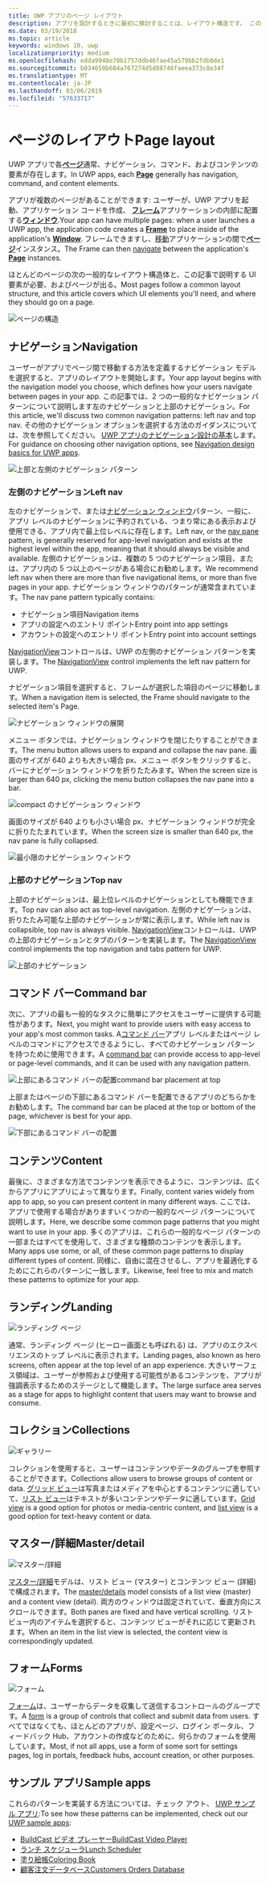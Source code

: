 ```yaml
---
title: UWP アプリのページ レイアウト
description: アプリを設計するときに最初に検討することは、レイアウト構造です。 この記事では、基本的なページ レイアウト、UI 要素を含む必要があります、およびページが出るの一般的な構造について説明します。 各ページで UWP アプリでは、ナビゲーション、コマンド、およびコンテンツの要素が通常持っています。
ms.date: 03/19/2018
ms.topic: article
keywords: windows 10, uwp
localizationpriority: medium
ms.openlocfilehash: edda9948e70b1757ddb46fae45a579bb2fdb8de1
ms.sourcegitcommit: b034650b684a767274d5d88746faeea373c8e34f
ms.translationtype: MT
ms.contentlocale: ja-JP
ms.lasthandoff: 03/06/2019
ms.locfileid: "57633717"
---
```

# <a name="page-layout"></a><span data-ttu-id="d9f94-106">ページのレイアウト</span><span class="sxs-lookup"><span data-stu-id="d9f94-106">Page layout</span></span>

<span data-ttu-id="d9f94-107">UWP アプリで各[**ページ**](https://docs.microsoft.com/uwp/api/Windows.UI.Xaml.Controls.Page)通常、ナビゲーション、コマンド、およびコンテンツの要素が存在します。</span><span class="sxs-lookup"><span data-stu-id="d9f94-107">In UWP apps, each [**Page**](https://docs.microsoft.com/uwp/api/Windows.UI.Xaml.Controls.Page) generally has navigation, command, and content elements.</span></span> 

<span data-ttu-id="d9f94-108">アプリが複数のページがあることができます: ユーザーが、UWP アプリを起動、アプリケーション コードを作成、 [**フレーム**](https://docs.microsoft.com/uwp/api/Windows.UI.Xaml.Controls.Frame)アプリケーションの内部に配置する[**ウィンドウ**](https://docs.microsoft.com/uwp/api/windows.ui.xaml.window).</span><span class="sxs-lookup"><span data-stu-id="d9f94-108">Your app can have multiple pages: when a user launches a UWP app, the application code creates a [**Frame**](https://docs.microsoft.com/uwp/api/Windows.UI.Xaml.Controls.Frame) to place inside of the application's [**Window**](https://docs.microsoft.com/uwp/api/windows.ui.xaml.window).</span></span> <span data-ttu-id="d9f94-109">フレームできますし、[移動](../basics/navigate-between-two-pages.md)アプリケーションの間で[**ページ**](https://docs.microsoft.com/uwp/api/Windows.UI.Xaml.Controls.Page)インスタンス。</span><span class="sxs-lookup"><span data-stu-id="d9f94-109">The Frame can then [navigate](../basics/navigate-between-two-pages.md) between the application's [**Page**](https://docs.microsoft.com/uwp/api/Windows.UI.Xaml.Controls.Page) instances.</span></span> 

<span data-ttu-id="d9f94-110">ほとんどのページの次の一般的なレイアウト構造体と、この記事で説明する UI 要素が必要、およびページが出る。</span><span class="sxs-lookup"><span data-stu-id="d9f94-110">Most pages follow a common layout structure, and this article covers which UI elements you'll need, and where they should go on a page.</span></span> 

![ページの構造](images/page-components.svg)

## <a name="navigation"></a><span data-ttu-id="d9f94-112">ナビゲーション</span><span class="sxs-lookup"><span data-stu-id="d9f94-112">Navigation</span></span>
<span data-ttu-id="d9f94-113">ユーザーがアプリでページ間で移動する方法を定義するナビゲーション モデルを選択すると、アプリのレイアウトを開始します。</span><span class="sxs-lookup"><span data-stu-id="d9f94-113">Your app layout begins with the navigation model you choose, which defines how your users navigate between pages in your app.</span></span> <span data-ttu-id="d9f94-114">この記事では、2 つの一般的なナビゲーション パターンについて説明します左のナビゲーションと上部のナビゲーション。</span><span class="sxs-lookup"><span data-stu-id="d9f94-114">For this article, we'll discuss two common navigation patterns: left nav and top nav.</span></span> <span data-ttu-id="d9f94-115">その他のナビゲーション オプションを選択する方法のガイダンスについては、次を参照してください。 [UWP アプリのナビゲーション設計の基本](../basics/navigation-basics.md)します。</span><span class="sxs-lookup"><span data-stu-id="d9f94-115">For guidance on choosing other navigation options, see [Navigation design basics for UWP apps](../basics/navigation-basics.md).</span></span>

![上部と左側のナビゲーション パターン](images/top-left-nav.svg)

### <a name="left-nav"></a><span data-ttu-id="d9f94-117">左側のナビゲーション</span><span class="sxs-lookup"><span data-stu-id="d9f94-117">Left nav</span></span>
<span data-ttu-id="d9f94-118">左のナビゲーションで、または[ナビゲーション ウィンドウ](../controls-and-patterns/navigationview.md)パターン、一般に、アプリ レベルのナビゲーションに予約されている、つまり常にある表示および使用できる、アプリ内で最上位レベルに存在します。</span><span class="sxs-lookup"><span data-stu-id="d9f94-118">Left nav, or the [nav pane](../controls-and-patterns/navigationview.md) pattern, is generally reserved for app-level navigation and exists at the highest level within the app, meaning that it should always be visible and available.</span></span> <span data-ttu-id="d9f94-119">左側のナビゲーションは、複数の 5 つのナビゲーション項目、または、アプリ内の 5 つ以上のページがある場合にお勧めします。</span><span class="sxs-lookup"><span data-stu-id="d9f94-119">We recommend left nav when there are more than five navigational items, or more than five pages in your app.</span></span> <span data-ttu-id="d9f94-120">ナビゲーション ウィンドウのパターンが通常含まれています。</span><span class="sxs-lookup"><span data-stu-id="d9f94-120">The nav pane pattern typically contains:</span></span>
- <span data-ttu-id="d9f94-121">ナビゲーション項目</span><span class="sxs-lookup"><span data-stu-id="d9f94-121">Navigation items</span></span>
- <span data-ttu-id="d9f94-122">アプリの設定へのエントリ ポイント</span><span class="sxs-lookup"><span data-stu-id="d9f94-122">Entry point into app settings</span></span>
- <span data-ttu-id="d9f94-123">アカウントの設定へのエントリ ポイント</span><span class="sxs-lookup"><span data-stu-id="d9f94-123">Entry point into account settings</span></span>

<span data-ttu-id="d9f94-124">[NavigationView](https://docs.microsoft.com/uwp/api/windows.ui.xaml.controls.navigationview)コントロールは、UWP の左側のナビゲーション パターンを実装します。</span><span class="sxs-lookup"><span data-stu-id="d9f94-124">The [NavigationView](https://docs.microsoft.com/uwp/api/windows.ui.xaml.controls.navigationview) control implements the left nav pattern for UWP.</span></span>

<span data-ttu-id="d9f94-125">ナビゲーション項目を選択すると、フレームが選択した項目のページに移動します。</span><span class="sxs-lookup"><span data-stu-id="d9f94-125">When a navigation item is selected, the Frame should navigate to the selected item's Page.</span></span>

![ナビゲーション ウィンドウの展開](images/navview-expanded.svg)

<span data-ttu-id="d9f94-127">メニュー ボタンでは、ナビゲーション ウィンドウを閉じたりすることができます。</span><span class="sxs-lookup"><span data-stu-id="d9f94-127">The menu button allows users to expand and collapse the nav pane.</span></span> <span data-ttu-id="d9f94-128">画面のサイズが 640 よりも大きい場合 px、メニュー ボタンをクリックすると、バーにナビゲーション ウィンドウを折りたたみます。</span><span class="sxs-lookup"><span data-stu-id="d9f94-128">When the screen size is larger than 640 px, clicking the menu button collapses the nav pane into a bar.</span></span>

![compact のナビゲーション ウィンドウ](images/navview-compact.svg)

<span data-ttu-id="d9f94-130">画面のサイズが 640 よりも小さい場合 px、ナビゲーション ウィンドウが完全に折りたたまれています。</span><span class="sxs-lookup"><span data-stu-id="d9f94-130">When the screen size is smaller than 640 px, the nav pane is fully collapsed.</span></span>

![最小限のナビゲーション ウィンドウ](images/navview-minimal.svg)

### <a name="top-nav"></a><span data-ttu-id="d9f94-132">上部のナビゲーション</span><span class="sxs-lookup"><span data-stu-id="d9f94-132">Top nav</span></span>

<span data-ttu-id="d9f94-133">上部のナビゲーションは、最上位レベルのナビゲーションとしても機能できます。</span><span class="sxs-lookup"><span data-stu-id="d9f94-133">Top nav can also act as top-level navigation.</span></span> <span data-ttu-id="d9f94-134">左側のナビゲーションは、折りたたみ可能な上部のナビゲーションが常に表示します。</span><span class="sxs-lookup"><span data-stu-id="d9f94-134">While left nav is collapsible, top nav is always visible.</span></span> <span data-ttu-id="d9f94-135">[NavigationView](../controls-and-patterns/navigationview.md)コントロールは、UWP の上部のナビゲーションとタブのパターンを実装します。</span><span class="sxs-lookup"><span data-stu-id="d9f94-135">The [NavigationView](../controls-and-patterns/navigationview.md) control implements the top navigation and tabs pattern for UWP.</span></span>

![上部のナビゲーション](images/pivot-large.svg)

## <a name="command-bar"></a><span data-ttu-id="d9f94-137">コマンド バー</span><span class="sxs-lookup"><span data-stu-id="d9f94-137">Command bar</span></span>

<span data-ttu-id="d9f94-138">次に、アプリの最も一般的なタスクに簡単にアクセスをユーザーに提供する可能性があります。</span><span class="sxs-lookup"><span data-stu-id="d9f94-138">Next, you might want to provide users with easy access to your app's most common tasks.</span></span> <span data-ttu-id="d9f94-139">A[コマンド バー](../controls-and-patterns/app-bars.md)アプリ レベルまたはページ レベルのコマンドにアクセスできるようにし、すべてのナビゲーション パターンを持つために使用できます。</span><span class="sxs-lookup"><span data-stu-id="d9f94-139">A [command bar](../controls-and-patterns/app-bars.md) can provide access to app-level or page-level commands, and it can be used with any navigation pattern.</span></span>

![<span data-ttu-id="d9f94-140">上部にあるコマンド バーの配置</span><span class="sxs-lookup"><span data-stu-id="d9f94-140">command bar placement at top</span></span> ](images/app-bar-desktop.svg)

<span data-ttu-id="d9f94-141">上部またはページの下部にあるコマンド バーを配置できるアプリのどちらかをお勧めします。</span><span class="sxs-lookup"><span data-stu-id="d9f94-141">The command bar can be placed at the top or bottom of the page, whichever is best for your app.</span></span>

![下部にあるコマンド バーの配置](images/app-bar-mobile.svg)

## <a name="content"></a><span data-ttu-id="d9f94-143">コンテンツ</span><span class="sxs-lookup"><span data-stu-id="d9f94-143">Content</span></span>

<span data-ttu-id="d9f94-144">最後に、さまざまな方法でコンテンツを表示できるように、コンテンツは、広くからアプリにアプリによって異なります。</span><span class="sxs-lookup"><span data-stu-id="d9f94-144">Finally, content varies widely from app to app, so you can present content in many different ways.</span></span> <span data-ttu-id="d9f94-145">ここでは、アプリで使用する場合がありますいくつかの一般的なページ パターンについて説明します。</span><span class="sxs-lookup"><span data-stu-id="d9f94-145">Here, we describe some common page patterns that you might want to use in your app.</span></span> <span data-ttu-id="d9f94-146">多くのアプリは、これらの一般的なページ パターンの一部またはすべてを使用して、さまざまな種類のコンテンツを表示します。</span><span class="sxs-lookup"><span data-stu-id="d9f94-146">Many apps use some, or all, of these common page patterns to display different types of content.</span></span> <span data-ttu-id="d9f94-147">同様に、自由に混在させるし、アプリを最適化するためにこれらのパターンに一致します。</span><span class="sxs-lookup"><span data-stu-id="d9f94-147">Likewise, feel free to mix and match these patterns to optimize for your app.</span></span>

## <a name="landing"></a><span data-ttu-id="d9f94-148">ランディング</span><span class="sxs-lookup"><span data-stu-id="d9f94-148">Landing</span></span>

![ランディング ページ](images/hero-screen.svg)

<span data-ttu-id="d9f94-150">通常、ランディング ページ (ヒーロー画面とも呼ばれる) は、アプリのエクスペリエンスのトップ レベルに表示されます。</span><span class="sxs-lookup"><span data-stu-id="d9f94-150">Landing pages, also known as hero screens, often appear at the top level of an app experience.</span></span> <span data-ttu-id="d9f94-151">大きいサーフェス領域は、ユーザーが参照および使用する可能性があるコンテンツを、アプリが強調表示するためのステージとして機能します。</span><span class="sxs-lookup"><span data-stu-id="d9f94-151">The large surface area serves as a stage for apps to highlight content that users may want to browse and consume.</span></span>

## <a name="collections"></a><span data-ttu-id="d9f94-152">コレクション</span><span class="sxs-lookup"><span data-stu-id="d9f94-152">Collections</span></span>

![ギャラリー](images/gridview.svg)

<span data-ttu-id="d9f94-154">コレクションを使用すると、ユーザーはコンテンツやデータのグループを参照することができます。</span><span class="sxs-lookup"><span data-stu-id="d9f94-154">Collections allow users to browse groups of content or data.</span></span> <span data-ttu-id="d9f94-155">[グリッド ビュー](../controls-and-patterns/item-templates-gridview.md)は写真またはメディアを中心とするコンテンツに適していて、[リスト ビュー](../controls-and-patterns/item-templates-listview.md)はテキストが多いコンテンツやデータに適しています。</span><span class="sxs-lookup"><span data-stu-id="d9f94-155">[Grid view](../controls-and-patterns/item-templates-gridview.md) is a good option for photos or media-centric content, and [list view](../controls-and-patterns/item-templates-listview.md) is a good option for text-heavy content or data.</span></span>

## <a name="masterdetail"></a><span data-ttu-id="d9f94-156">マスター/詳細</span><span class="sxs-lookup"><span data-stu-id="d9f94-156">Master/detail</span></span>

![マスター/詳細](images/master-detail.svg)

<span data-ttu-id="d9f94-158">[マスター/詳細](../controls-and-patterns/master-details.md)モデルは、リスト ビュー (マスター) とコンテンツ ビュー (詳細) で構成されます。</span><span class="sxs-lookup"><span data-stu-id="d9f94-158">The [master/details](../controls-and-patterns/master-details.md) model consists of a list view (master) and a content view (detail).</span></span> <span data-ttu-id="d9f94-159">両方のウィンドウは固定されていて、垂直方向にスクロールできます。</span><span class="sxs-lookup"><span data-stu-id="d9f94-159">Both panes are fixed and have vertical scrolling.</span></span> <span data-ttu-id="d9f94-160">リスト ビュー内のアイテムを選択すると、コンテンツ ビューがそれに応じて更新されます。</span><span class="sxs-lookup"><span data-stu-id="d9f94-160">When an item in the list view is selected, the content view is correspondingly updated.</span></span> 

## <a name="forms"></a><span data-ttu-id="d9f94-161">フォーム</span><span class="sxs-lookup"><span data-stu-id="d9f94-161">Forms</span></span>
![フォーム](images/form.svg)

<span data-ttu-id="d9f94-163">[フォーム](../controls-and-patterns/forms.md)は、ユーザーからデータを収集して送信するコントロールのグループです。</span><span class="sxs-lookup"><span data-stu-id="d9f94-163">A [form](../controls-and-patterns/forms.md) is a group of controls that collect and submit data from users.</span></span> <span data-ttu-id="d9f94-164">すべてではなくても、ほとんどのアプリが、設定ページ、ログイン ポータル、フィードバック Hub、アカウントの作成などのために、何らかのフォームを使用しています。</span><span class="sxs-lookup"><span data-stu-id="d9f94-164">Most, if not all apps, use a form of some sort for settings pages, log in portals, feedback hubs, account creation, or other purposes.</span></span> 

## <a name="sample-apps"></a><span data-ttu-id="d9f94-165">サンプル アプリ</span><span class="sxs-lookup"><span data-stu-id="d9f94-165">Sample apps</span></span>
<span data-ttu-id="d9f94-166">これらのパターンを実装する方法については、チェック アウト、 [UWP サンプル アプリ](https://developer.microsoft.com/en-us/windows/samples):</span><span class="sxs-lookup"><span data-stu-id="d9f94-166">To see how these patterns can be implemented, check out our [UWP sample apps](https://developer.microsoft.com/en-us/windows/samples):</span></span>
- [<span data-ttu-id="d9f94-167">BuildCast ビデオ プレーヤー</span><span class="sxs-lookup"><span data-stu-id="d9f94-167">BuildCast Video Player</span></span>](https://github.com/Microsoft/BuildCast)
- [<span data-ttu-id="d9f94-168">ランチ スケジューラ</span><span class="sxs-lookup"><span data-stu-id="d9f94-168">Lunch Scheduler</span></span>](https://github.com/Microsoft/Windows-appsample-lunch-scheduler)
- [<span data-ttu-id="d9f94-169">塗り絵帳</span><span class="sxs-lookup"><span data-stu-id="d9f94-169">Coloring Book</span></span>](https://github.com/Microsoft/Windows-appsample-coloringbook)
- [<span data-ttu-id="d9f94-170">顧客注文データベース</span><span class="sxs-lookup"><span data-stu-id="d9f94-170">Customers Orders Database</span></span>](https://github.com/Microsoft/Windows-appsample-customers-orders-database)